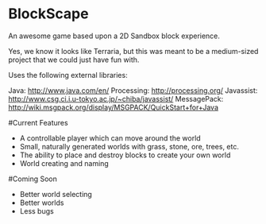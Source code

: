 BlockScape
==========

An awesome game based upon a 2D Sandbox block experience.

Yes, we know it looks like Terraria, but this was meant to be a medium-sized project that we could just have fun with.

Uses the following external libraries:

Java: http://www.java.com/en/
Processing: http://processing.org/
Javassist: http://www.csg.ci.i.u-tokyo.ac.jp/~chiba/javassist/
MessagePack: http://wiki.msgpack.org/display/MSGPACK/QuickStart+for+Java

#Current Features

- A controllable player which can move around the world
- Small, naturally generated worlds with grass, stone, ore, trees, etc.
- The ability to place and destroy blocks to create your own world
- World creating and naming

#Coming Soon
- Better world selecting
- Better worlds
- Less bugs